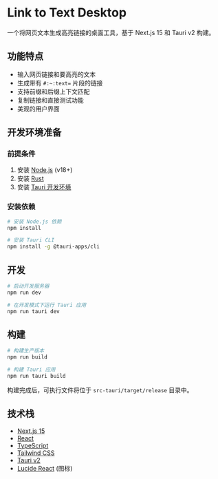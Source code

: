 # Link to Text Desktop

一个将网页文本生成高亮链接的桌面工具，基于 Next.js 15 和 Tauri v2 构建。

## 功能特点

- 输入网页链接和要高亮的文本
- 生成带有 `#:~:text=` 片段的链接
- 支持前缀和后缀上下文匹配
- 复制链接和直接测试功能
- 美观的用户界面

## 开发环境准备

### 前提条件

1. 安装 [Node.js](https://nodejs.org/) (v18+)
2. 安装 [Rust](https://www.rust-lang.org/tools/install)
3. 安装 [Tauri 开发环境](https://tauri.app/v1/guides/getting-started/prerequisites)

### 安装依赖

```bash
# 安装 Node.js 依赖
npm install

# 安装 Tauri CLI
npm install -g @tauri-apps/cli
```

## 开发

```bash
# 启动开发服务器
npm run dev

# 在开发模式下运行 Tauri 应用
npm run tauri dev
```

## 构建

```bash
# 构建生产版本
npm run build

# 构建 Tauri 应用
npm run tauri build
```

构建完成后，可执行文件将位于 `src-tauri/target/release` 目录中。

## 技术栈

- [Next.js 15](https://nextjs.org/)
- [React](https://reactjs.org/)
- [TypeScript](https://www.typescriptlang.org/)
- [Tailwind CSS](https://tailwindcss.com/)
- [Tauri v2](https://tauri.app/)
- [Lucide React](https://lucide.dev/) (图标) 
